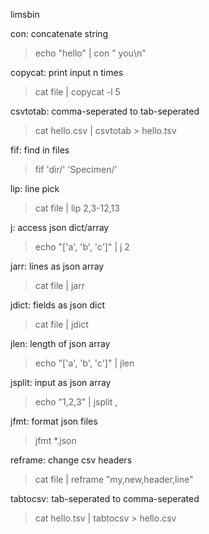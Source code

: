 limsbin

con: concatenate string
> echo "hello" | con " you\n"

copycat: print input n times
> cat file | copycat -l 5

csvtotab: comma-seperated to tab-seperated
> cat hello.csv | csvtotab > hello.tsv

fif: find in files
> fif 'dir/' 'Specimen/'

lip: line pick
> cat file | lip 2,3-12,13

j: access json dict/array
> echo "['a', 'b', 'c']" | j 2

jarr: lines as json array
> cat file | jarr

jdict: fields as json dict
> cat file | jdict

jlen: length of json array
> echo "['a', 'b', 'c']" | jlen

jsplit: input as json array
> echo "1,2,3" | jsplit ,

jfmt: format json files
> jfmt *.json

reframe: change csv headers
> cat file | reframe "my,new,header,line"

tabtocsv: tab-seperated to comma-seperated
> cat hello.tsv | tabtocsv > hello.csv